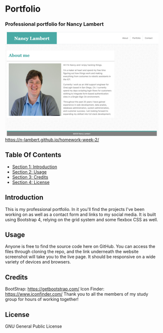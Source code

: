 # Portfolio #

### Professional portfolio for Nancy Lambert ###

![Screenshot of index.html](./assets/images/portfolioIndexPage.png)
https://n-lambert.github.io/homework-week-2/

## Table Of Contents ##

- [Section 1: Introduction](#introduction)
- [Section 2: Usage](#usage)
- [Section 3: Credits](#credits)
- [Section 4: License](#license)

## Introduction ##

This is my professional portfolio. In it you'll find the projects I've been working on as well as a contact form and links to my social media. It is built using Bootstrap 4, relying on the grid system and some flexbox CSS as well.

## Usage ##

Anyone is free to find the source code here on GitHub. You can access the files through cloning the repo, and the link underneath the website screenshot will take you to the live page. It should be responsive on a wide variety of devices and browsers.

## Credits ##

BootStrap: https://getbootstrap.com/
Icon Finder: https://www.iconfinder.com/
Thank you to all the members of my study group for hours of working together!

## License ##

GNU General Public License
